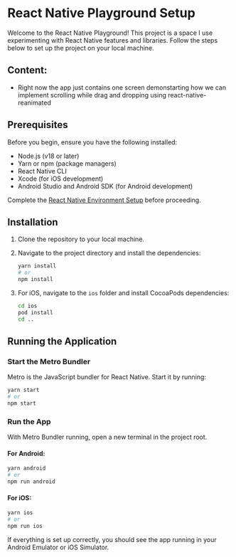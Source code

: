 # React Native Playground Setup

Welcome to the React Native Playground! This project is a space I use experimenting with React Native features and libraries. Follow the steps below to set up the project on your local machine.

## Content:

- Right now the app just contains one screen demonstarting how we can implement scrolling while drag and dropping using react-native-reanimated

## Prerequisites

Before you begin, ensure you have the following installed:

- Node.js (v18 or later)
- Yarn or npm (package managers)
- React Native CLI
- Xcode (for iOS development)
- Android Studio and Android SDK (for Android development)

Complete the [React Native Environment Setup](https://reactnative.dev/docs/environment-setup) before proceeding.

## Installation

1. Clone the repository to your local machine.

2. Navigate to the project directory and install the dependencies:

   ```bash
   yarn install
   # or
   npm install
   ```

3. For iOS, navigate to the `ios` folder and install CocoaPods dependencies:
   ```bash
   cd ios
   pod install
   cd ..
   ```

## Running the Application

### Start the Metro Bundler

Metro is the JavaScript bundler for React Native. Start it by running:

```bash
yarn start
# or
npm start
```

### Run the App

With Metro Bundler running, open a new terminal in the project root.

#### For Android:

```bash
yarn android
# or
npm run android
```

#### For iOS:

```bash
yarn ios
# or
npm run ios
```

If everything is set up correctly, you should see the app running in your Android Emulator or iOS Simulator.
